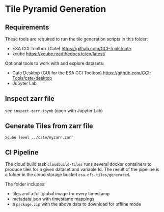 # Tile Pyramid Generation

## Requirements

These tools are required to run the tile generation scripts in this folder:

- ESA CCI Toolbox (Cate) https://github.com/CCI-Tools/cate
- xcube https://xcube.readthedocs.io/en/latest/

Optional tools to work with and explore datasets:

- Cate Desktop (GUI for the ESA CCI Toolbox) https://github.com/CCI-Tools/cate-desktop
- Jupyter Lab

## Inspect zarr file

see `inspect-zarr.ipynb` (open with Jupyter Lab)

## Generate Tiles from zarr file

`xcube level ../cate/myzarr.zarr`

## CI Pipeline

The cloud build task `cloudbuild-tiles` runs several docker containers to produce
tiles for a given dataset and variable Id. The result of the pipeline is a folder
in the cloud storage bucket `esa-cfs-tiles/generated`.

The folder includes:

- tiles and a full global image for every timestamp
- metadata.json with timestamp mappings
- a `package.zip` with the above data to download for offline mode
